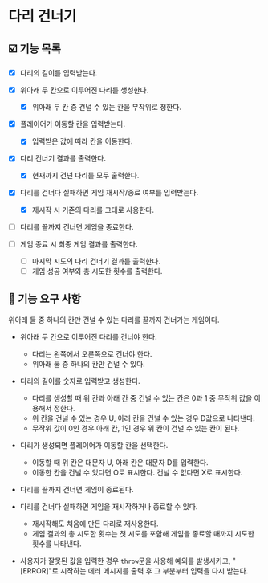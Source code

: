 # 다리 건너기

## ☑️ 기능 목록

- [x] 다리의 길이를 입력받는다.

- [x] 위아래 두 칸으로 이루어진 다리를 생성한다.

  - [x] 위아래 두 칸 중 건널 수 있는 칸을 무작위로 정한다.

- [x] 플레이어가 이동할 칸을 입력받는다.

  - [x] 입력받은 값에 따라 칸을 이동한다.

- [x] 다리 건너기 결과를 출력한다.

  - [x] 현재까지 건넌 다리를 모두 출력한다.

- [x] 다리를 건너다 실패하면 게임 재시작/종료 여부를 입력받는다.

  - [x] 재시작 시 기존의 다리를 그대로 사용한다.

- [ ] 다리를 끝까지 건너면 게임을 종료한다.

- [ ] 게임 종료 시 최종 게임 결과를 출력한다.

  - [ ] 마지막 시도의 다리 건너기 결과를 출력한다.
  - [ ] 게임 성공 여부와 총 시도한 횟수를 출력한다.

## 🚀 기능 요구 사항

위아래 둘 중 하나의 칸만 건널 수 있는 다리를 끝까지 건너가는 게임이다.

- 위아래 두 칸으로 이루어진 다리를 건너야 한다.

  - 다리는 왼쪽에서 오른쪽으로 건너야 한다.
  - 위아래 둘 중 하나의 칸만 건널 수 있다.

- 다리의 길이를 숫자로 입력받고 생성한다.

  - 다리를 생성할 때 위 칸과 아래 칸 중 건널 수 있는 칸은 0과 1 중 무작위 값을 이용해서 정한다.
  - 위 칸을 건널 수 있는 경우 U, 아래 칸을 건널 수 있는 경우 D값으로 나타낸다.
  - 무작위 값이 0인 경우 아래 칸, 1인 경우 위 칸이 건널 수 있는 칸이 된다.

- 다리가 생성되면 플레이어가 이동할 칸을 선택한다.

  - 이동할 때 위 칸은 대문자 U, 아래 칸은 대문자 D를 입력한다.
  - 이동한 칸을 건널 수 있다면 O로 표시한다. 건널 수 없다면 X로 표시한다.

- 다리를 끝까지 건너면 게임이 종료된다.

- 다리를 건너다 실패하면 게임을 재시작하거나 종료할 수 있다.

  - 재시작해도 처음에 만든 다리로 재사용한다.
  - 게임 결과의 총 시도한 횟수는 첫 시도를 포함해 게임을 종료할 때까지 시도한 횟수를 나타낸다.

- 사용자가 잘못된 값을 입력한 경우 `throw`문을 사용해 예외를 발생시키고, "[ERROR]"로 시작하는 에러 메시지를 출력 후 그 부분부터 입력을 다시 받는다.
